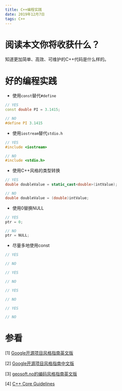 ```yaml
---
title: C++编程实践
date: 2019年12月7日
tags: C++
---
```


# 阅读本文你将收获什么？
知道更加简单、高效、可维护的C++代码是什么样的。

# 好的编程实践
- 使用`const`替代`#define`
```c++
// YES
const double PI = 3.1415; 
```
```c++
// NO 
#define PI 3.1415
```

- 使用`iostream`替代`stdio.h`
```c++
// YES
#include <iostream>
```
```c++
// NO 
#include <stdio.h>
```

- 使用C++风格的类型转换
```c++
// YES
double doubleValue = static_cast<double>(intValue);
```
```c++
// NO
double doubleValue = (double)intValue;
```

- 使用0替换NULL
```c++
// YES
ptr = 0;
```
```c++
// NO
ptr = NULL;
```

- 尽量多地使用const


```c++
// YES

// NO
```
```c++
// YES

// NO
```
```c++
// YES

// NO
```
```c++
// YES

// NO
```

# 参看
[1] [Google开源项目风格指南英文版](https://github.com/google/styleguide)

[2] [Google开源项目风格指南中文版](https://github.com/zh-google-styleguide/zh-google-styleguide)

[3] [geosoft.no的编码风格指南英文版](https://geosoft.no/development/cppstyle.html)

[4] [C++ Core Guidelines](http://isocpp.github.io/CppCoreGuidelines/CppCoreGuidelines)
